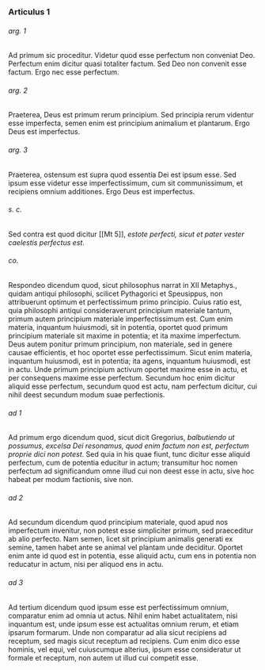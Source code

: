 ### Articulus 1

###### arg. 1
Ad primum sic proceditur. Videtur quod esse perfectum non conveniat Deo. Perfectum enim dicitur quasi totaliter factum. Sed Deo non convenit esse factum. Ergo nec esse perfectum.

###### arg. 2
Praeterea, Deus est primum rerum principium. Sed principia rerum videntur esse imperfecta, semen enim est principium animalium et plantarum. Ergo Deus est imperfectus.

###### arg. 3
Praeterea, ostensum est supra quod essentia Dei est ipsum esse. Sed ipsum esse videtur esse imperfectissimum, cum sit communissimum, et recipiens omnium additiones. Ergo Deus est imperfectus.

###### s. c.
Sed contra est quod dicitur [[Mt 5]], *estote perfecti, sicut et pater vester caelestis perfectus est*.

###### co.
Respondeo dicendum quod, sicut philosophus narrat in XII Metaphys., quidam antiqui philosophi, scilicet Pythagorici et Speusippus, non attribuerunt optimum et perfectissimum primo principio. Cuius ratio est, quia philosophi antiqui consideraverunt principium materiale tantum, primum autem principium materiale imperfectissimum est. Cum enim materia, inquantum huiusmodi, sit in potentia, oportet quod primum principium materiale sit maxime in potentia; et ita maxime imperfectum. Deus autem ponitur primum principium, non materiale, sed in genere causae efficientis, et hoc oportet esse perfectissimum. Sicut enim materia, inquantum huiusmodi, est in potentia; ita agens, inquantum huiusmodi, est in actu. Unde primum principium activum oportet maxime esse in actu, et per consequens maxime esse perfectum. Secundum hoc enim dicitur aliquid esse perfectum, secundum quod est actu, nam perfectum dicitur, cui nihil deest secundum modum suae perfectionis.

###### ad 1
Ad primum ergo dicendum quod, sicut dicit Gregorius, *balbutiendo ut possumus, excelsa Dei resonamus, quod enim factum non est, perfectum proprie dici non potest*. Sed quia in his quae fiunt, tunc dicitur esse aliquid perfectum, cum de potentia educitur in actum; transumitur hoc nomen perfectum ad significandum omne illud cui non deest esse in actu, sive hoc habeat per modum factionis, sive non.

###### ad 2
Ad secundum dicendum quod principium materiale, quod apud nos imperfectum invenitur, non potest esse simpliciter primum, sed praeceditur ab alio perfecto. Nam semen, licet sit principium animalis generati ex semine, tamen habet ante se animal vel plantam unde deciditur. Oportet enim ante id quod est in potentia, esse aliquid actu, cum ens in potentia non reducatur in actum, nisi per aliquod ens in actu.

###### ad 3
Ad tertium dicendum quod ipsum esse est perfectissimum omnium, comparatur enim ad omnia ut actus. Nihil enim habet actualitatem, nisi inquantum est, unde ipsum esse est actualitas omnium rerum, et etiam ipsarum formarum. Unde non comparatur ad alia sicut recipiens ad receptum, sed magis sicut receptum ad recipiens. Cum enim dico esse hominis, vel equi, vel cuiuscumque alterius, ipsum esse consideratur ut formale et receptum, non autem ut illud cui competit esse.

